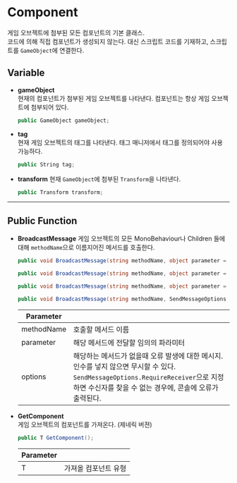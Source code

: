 # Component

게임 오브젝트에 첨부된 모든 컴포넌트의 기본 클래스.  
코드에 의해 직접 컴포넌트가 생성되지 않는다. 대신 스크립트 코드를 기재하고, 스크립트를 `GameObject`에 연결한다.

## Variable
- __gameObject__  
    현재의 컴포넌트가 첨부된 게임 오브젝트를 나타낸다. 컴포넌트는 항상 게임 오브젝트에 첨부되어 있다.
    ``` c#
    public GameObject gameObject;
    ```
- __tag__  
    현재 게임 오브젝트의 태그를 나타낸다. 태그 매니저에서 태그를 정의되어야 사용 가능하다.
    ``` c#
    public String tag;
    ```
- __transform__
    현재 `GameObject`에 첨부된 `Transform`을 나타낸다.
    ``` c#
    public Transform transform;
- - -
## Public Function
- __BroadcastMessage__
    게임 오브젝트의 모든 MonoBehaviour나 Children 들에 대해 `methodName`으로 이름지어진 메서드를 호출한다.
    ``` c#
    public void BroadcastMessage(string methodName, object parameter = null, SendMessageOptions options = SendMessageOptions.RequireReceiver);

    public void BroadcastMessage(string methodName, object parameter = null, SendMessageOptions options = SendMessageOptions.RequireReceiver);

    public void BroadcastMessage(string methodName, object parameter = null, SendMessageOptions options = SendMessageOptions.RequireReceiver);

    public void BroadcastMessage(string methodName, SendMessageOptions options);
    ```
    Parameter||
    --|--
    methodName|호출할 메서드 이름
    parameter|해당 메서드에 전달할 임의의 파라미터
    options|해당하는 메서드가 없을때 오류 발생에 대한 메시지. 인수를 넣지 않으면 무시할 수 있다. `SendMessageOptions.RequireReceiver`으로 지정하면 수신자를 찾을 수 없는 경우에, 콘솔에 오류가 출력된다.

- __GetComponent__  
    게임 오브젝트의 컴포넌트를 가져온다. (제네릭 버젼)
    ``` c#
    public T GetComponent();
    ```
    Parameter||
    --|--
    T | 가져올 컴포넌트 유형